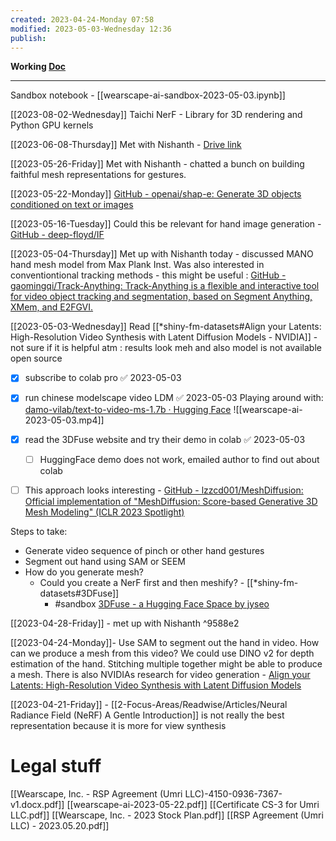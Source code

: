```yaml
---
created: 2023-04-24-Monday 07:58
modified: 2023-05-03-Wednesday 12:36
publish: 
---
```


**Working [Doc](https://docs.google.com/document/d/1fdUZrABzHO9-UGp9nsltoyrDG3jPwA_lalI6Occ6eBY/edit#heading=h.6tdzvra15rr9)**

---

Sandbox notebook - [[wearscape-ai-sandbox-2023-05-03.ipynb]]

[[2023-08-02-Wednesday]]
Taichi NerF - Library for 3D rendering and Python GPU kernels

[[2023-06-08-Thursday]]
Met with Nishanth - [Drive link](https://drive.google.com/drive/folders/1my9DuFvMHVJOsyO1yHTtW4wMqCKtLCc8)

[[2023-05-26-Friday]]
Met with Nishanth - chatted a bunch on building faithful mesh representations for gestures. 

[[2023-05-22-Monday]]
[GitHub - openai/shap-e: Generate 3D objects conditioned on text or images](https://github.com/openai/shap-e)

[[2023-05-16-Tuesday]]
Could this be relevant for hand image generation - [GitHub - deep-floyd/IF](https://github.com/deep-floyd/IF)

[[2023-05-04-Thursday]] Met up with Nishanth today - discussed MANO hand mesh model from Max Plank Inst.
Was also interested in conventiontional tracking methods - this might be useful : [GitHub - gaomingqi/Track-Anything: Track-Anything is a flexible and interactive tool for video object tracking and segmentation, based on Segment Anything, XMem, and E2FGVI.](https://github.com/gaomingqi/Track-Anything)

[[2023-05-03-Wednesday]]
Read [[*shiny-fm-datasets#Align your Latents: High-Resolution Video Synthesis with Latent Diffusion Models - NVIDIA]] - not sure if it is helpful atm : results look meh and also model is not available open source


- [x] subscribe to colab pro ✅ 2023-05-03
- [x] run chinese modelscape video LDM ✅ 2023-05-03
Playing around with: [damo-vilab/text-to-video-ms-1.7b · Hugging Face](https://huggingface.co/damo-vilab/text-to-video-ms-1.7b)
![[wearscape-ai-2023-05-03.mp4]]

- [x] read the 3DFuse website and try their demo in colab ✅ 2023-05-03
	- [ ] HuggingFace demo does not work, emailed author to find out about colab
- [ ] This approach looks interesting - [GitHub - lzzcd001/MeshDiffusion: Official implementation of "MeshDiffusion: Score-based Generative 3D Mesh Modeling" (ICLR 2023 Spotlight)](https://github.com/lzzcd001/MeshDiffusion)

Steps to take:

- Generate video sequence of pinch or other hand gestures
- Segment out hand using SAM or SEEM
- How do you generate mesh?
	- Could you create a NerF first and then meshify? - [[*shiny-fm-datasets#3DFuse]]
		- #sandbox [3DFuse - a Hugging Face Space by jyseo](https://huggingface.co/spaces/jyseo/3DFuse)

[[2023-04-28-Friday]] - met up with Nishanth ^9588e2

[[2023-04-24-Monday]]- Use SAM to segment out the hand in video. How can we produce a mesh from this video?
We could use DINO v2 for depth estimation of the hand. Stitching multiple together might be able to produce a mesh.
There is also NVIDIAs research for video generation - [Align your Latents: High-Resolution Video Synthesis with Latent Diffusion Models](https://research.nvidia.com/labs/toronto-ai/VideoLDM/?utm_source=substack&utm_medium=email)

[[2023-04-21-Friday]] - [[2-Focus-Areas/Readwise/Articles/Neural Radiance Field (NeRF) A Gentle Introduction]] is not really the best representation because it is more for view synthesis


# Legal stuff
[[Wearscape, Inc. - RSP Agreement (Umri LLC)-4150-0936-7367-v1.docx.pdf]]
[[wearscape-ai-2023-05-22.pdf]]
[[Certificate CS-3 for Umri LLC.pdf]]
[[Wearscape, Inc. - 2023 Stock Plan.pdf]]
[[RSP Agreement (Umri LLC) - 2023.05.20.pdf]]